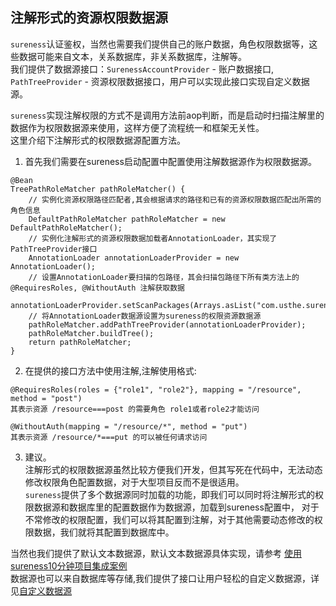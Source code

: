 ## 注解形式的资源权限数据源     

`sureness`认证鉴权，当然也需要我们提供自己的账户数据，角色权限数据等，这些数据可能来自文本，关系数据库，非关系数据库，注解等。  
我们提供了数据源接口：`SurenessAccountProvider` - 账户数据接口, `PathTreeProvider` - 资源权限数据接口，用户可以实现此接口实现自定义数据源。  

`sureness`实现注解权限的方式不是调用方法前aop判断，而是启动时扫描注解里的数据作为权限数据源来使用，这样方便了流程统一和框架无关性。  
这里介绍下注解形式的权限数据源配置方法。  

1. 首先我们需要在sureness启动配置中配置使用注解数据源作为权限数据源。  

```
@Bean
TreePathRoleMatcher pathRoleMatcher() {
    // 实例化资源权限路径匹配者,其会根据请求的路径和已有的资源权限数据匹配出所需的角色信息
    DefaultPathRoleMatcher pathRoleMatcher = new DefaultPathRoleMatcher();
    // 实例化注解形式的资源权限数据加载者AnnotationLoader，其实现了PathTreeProvider接口
    AnnotationLoader annotationLoaderProvider = new AnnotationLoader();
    // 设置AnnotationLoader要扫描的包路径，其会扫描包路径下所有类方法上的@RequiresRoles, @WithoutAuth 注解获取数据
    annotationLoaderProvider.setScanPackages(Arrays.asList("com.usthe.sureness.sample.tom.controller"));
    // 将AnnotationLoader数据源设置为sureness的权限资源数据源
    pathRoleMatcher.addPathTreeProvider(annotationLoaderProvider);
    pathRoleMatcher.buildTree();
    return pathRoleMatcher;
}
```

2. 在提供的接口方法中使用注解,注解使用格式:  
```
@RequiresRoles(roles = {"role1", "role2"}, mapping = "/resource", method = "post")  
其表示资源 /resource===post 的需要角色 role1或者role2才能访问  
```
```
@WithoutAuth(mapping = "/resource/*", method = "put")  
其表示资源 /resource/*===put 的可以被任何请求访问  
```

3. 建议。  
注解形式的权限数据源虽然比较方便我们开发，但其写死在代码中，无法动态修改权限角色配置数据，对于大型项目反而不是很适用。  
`sureness`提供了多个数据源同时加载的功能，即我们可以同时将注解形式的权限数据源和数据库里的配置数据作为数据源，加载到sureness配置中，
对于不常修改的权限配置，我们可以将其配置到注解，对于其他需要动态修改的权限数据，我们就将其配置到数据库中。  


当然也我们提供了默认文本数据源，默认文本数据源具体实现，请参考 [使用sureness10分钟项目集成案例](cn/sample-bootstrap.md)     
数据源也可以来自数据库等存储,我们提供了接口让用户轻松的自定义数据源，详见[自定义数据源](cn/custom-datasource.md)  